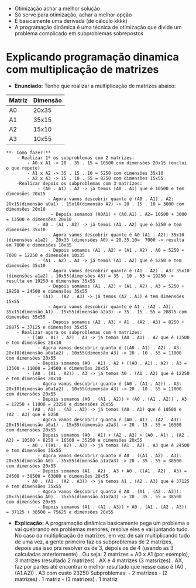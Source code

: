 - Otimização achar a melhor solução
- Só serve para otimização, achar a melhor opção
- É basicamente uma derivada (de cálculo kkkk)
-  A programação dinâmica é uma técnica de otimização que divide um problema complicado em subproblemas sobrepostos 

# Explicando programação dinamica com multiplicação de matrizes

- **Enunciado:** Tenho que realizar a multiplicação de matrizes abaixo:

| Matriz | Dimensão |
| ------ | -------- |
| A0     | 20x35    |
| A1     | 35x15    |
| A2     | 15x10    |
| A3     | 10x55    |
	**- Como fazer:** 
		- Realizar 1º os subproblemas com 2 matrizes:
			- A0 x A1 -> 20 . 35 . 15 = 10500 com dimensões 20x15 (exclui o que repete)
			- A1 x A2 -> 35 . 15 . 10 = 5250 com dimensões 35x10
			- A2 x A3 -> 15 . 10 . 55 = 8250 com dimensões 15x55
		-Realizar depois os subproblemas com 3 matrizes:
				- (A0 . A1) . A2 -> já temos (A0 . A1) que é 10500 e tem dimensões 20x15
					- Agora vamos descobrir quanto é (A0 . A1) . A2: 20x15(dimensão a0a1) . 15x10(dimensão A2) -> 20 . 15 . 10 = 3000 com dimensões 20x10
					 - Depois somamos (A0A1) + (A0.A1) . A2= 10500 + 3000 = 13500 e dimensões 20x10
				- A0 . (A1 . A2) -> já temos (A1 . A2) que é 5250 e tem dimensões 35x10
					- Agora vamos descobrir quanto é A0 (A1 . A2): 35x10 (dimensões a1a2) . 20x35 (dimensões A0) = 20.35.10=  7000 -> resulta em 7000 e dimensões 10x35
					- Depois somamos (A1 . A2) + (A1 . A2) . A0 = 5250 + 7000 = 12250 e dimensões 10x35
				- (A1 . A2) . A3 -> já temos (A1 . A2) que é 5250 e tem dimensões 35x10
					- Agora vamos descobrir quanto é (A1 . A2) . A3: 35x10 (dimensões a1a2) . 10x55(dimensões A3) = 35 . 10 . 55 = 19250 -> resulta em 19250 e dimensões 35x55
					- Depois somamos (A1 . A2) + (A1 . A2) . A3 = 5250 + 19250 = 24500 e dimensões 35x55
				- (A1) . (A2 . A3) -> já temos (A2 . A3) e tem dimensões 15x55
					- Agora vamos descobrir quanto é A1 . (A2 . A3): 35x15(dimensão A1) . 15x55(dimensão a2a3) -> 35 . 15 . 55 = 28875 com dimensões 35x55
					- Depois somamos (A2 . A3) + A1 . (A2 . A3) = 8250 + 28875 = 37125 e dimensões 35x55
		- Realizar agora os subproblemas com 4 matrizes:
			- ((A0 . A1) . A2) . A3 -> já temos (A0 . A1) . A2 que é 13500 e tem dimensões 20x10
				- Agora vamos descobrir quanto é ((A0 . A1) . A2) . A3: 20x10(dimensão a0a1a2) . 10x55(dimensão A3) -> 20 . 10 . 55 = 11000 com dimensões 20x55
				- Depois somamos (A0 . A1) . A2 + ((A0 . A1) . A2) . A3 = 13500 + 11000 = 24500 e dimensões 20x55
			- (A0 . (A1 . A2)) . A3 -> já temos A0 . (A1 . A2) que é 12250 e tem dimensões 20x10
				- Agora vamos descobrir quanto é (A0 . (A1 . A2)) . A3: 20x10(dimensão a0a1a2) . 10x55(dimensão A3) -> 20 . 10 . 55 = 11000 com dimensões 20x55
				- Depois somamos (A0 . (A1 . A2)) + (A0 . (A1 . A2)) . A3 = 12250 + 11000 = 23250 e dimensões 20x55
			- (A0 . A1) . (A2 . A3) -> já temos (A0 . A1) que é 10500 e (A2 . A3) que é 8250
				- Agora vamos descobrir quanto é (A0 . A1) . (A2 . A3): 20x15(dimensão a0a1) . 15x55(dimensão a2a3) -> 20 . 15 . 55 = 16500 com dimensões 20x55
				- Depois somamos (A0 . A1) + (A2 . A3) + (A0 . A1) . (A2 . A3) = 10500 + 8250 + 16500 = 35250 e dimensões 20x55
			- A0 . ((A1 . A2) . A3) -> já temos (A1 . A2) . A3 que é 24500 e tem dimensões 35x55
				- Agora vamos descobrir quanto é A0 . ((A1 . A2) . A3): 20x35(dimensão A0) . 35x55(dimensão a1a2a3) -> 20 . 35 . 55 = 38500 com dimensões 20x55
				- Depois somamos (A1 . A2) . A3 + A0 . ((A1 . A2) . A3) = 24500 + 38500 = 63000 e dimensões 20x55
			- A0 . (A1 . (A2 . A3)) -> já temos A1 . (A2 . A3) que é 37125 e tem dimensões 35x55
				- Agora vamos descobrir quanto é A0 . (A1 . (A2 . A3)): 20x35(dimensão A0) . 35x55(dimensão a1a2a3) -> 20 . 35 . 55 = 38500 com dimensões 20x55
				- Depois somamos (A1 . (A2 . A3)) + A0 . (A1 . (A2 . A3)) = 37125 + 38500 = 75625 e dimensões 20x55

- **Explicação:** A programação dinâmica basicamente pega um problema e vai quebrando em problemas menores, resolve eles e vai juntando tudo. No caso da multiplicação de matrizes, em vez de sair multiplicando tudo de uma vez, a gente primeiro faz os subproblemas de 2 matrizes, depois usa isso pra resolver os de 3, depois os de 4 (usando as 3 calculadas anteriormente) . Ou seja: 2 matrizes = A0 x A1 (por exemplo), 3 matrizes (resultado 2 matrizes) . AX e 4 matrizes (3 matsrizes) . AX, faz por partes até encontrar o melhor resultado que nesse caso é (A0 . (A1.A2)) . A3 com custo 23250
		Subproblemas:
			- 2 matrizes
			- (2 matrizes) . 1 matriz
			-  (3 matrizes) . 1 matriz